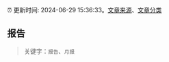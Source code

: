 :alarm_clock: 更新时间: 2024-06-29 15:36:33。[文章来源](/README.md)、[文章分类](/TAGS.md)

## 报告


> 关键字：`报告`、`月报`



